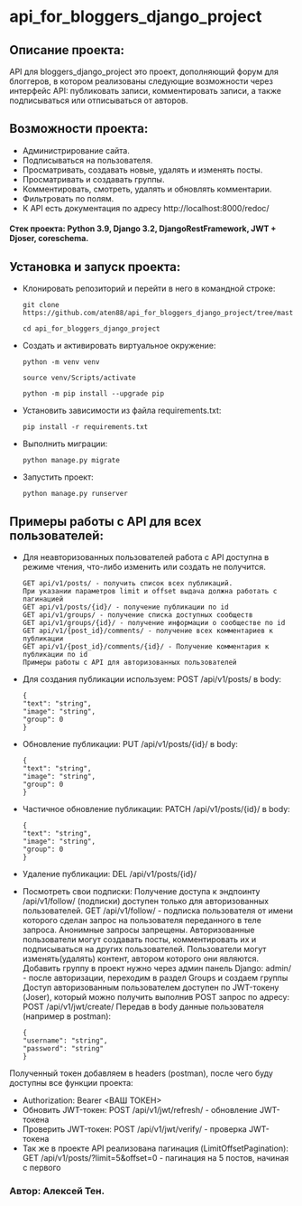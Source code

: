 # api_for_bloggers_django_project
## Описание проекта:
API для bloggers_django_project это проект, дополняющий форум для блоггеров, в котором реализованы следующие возможности через интерфейс API: публиковать записи, комментировать записи, а также подписываться или отписываться от авторов.

## Возможности проекта:
- Администрирование сайта.
- Подписываться на пользователя.
- Просматривать, создавать новые, удалять и изменять посты.
- Просматривать и создавать группы.
- Комментировать, смотреть, удалять и обновлять комментарии.
- Фильтровать по полям.
- К API есть документация по адресу http://localhost:8000/redoc/
#### Стек проекта: Python 3.9, Django 3.2, DjangoRestFramework, JWT + Djoser, coreschema.
## Установка и запуск проекта:
- Клонировать репозиторий и перейти в него в командной строке:
  ```
  git clone https://github.com/aten88/api_for_bloggers_django_project/tree/master
  ```
  ```
  cd api_for_bloggers_django_project
  ```

- Cоздать и активировать виртуальное окружение:
  ```
  python -m venv venv
  ```
  ```
  source venv/Scripts/activate
  ```
  ```
  python -m pip install --upgrade pip
  ```
- Установить зависимости из файла requirements.txt:
  ```
  pip install -r requirements.txt
  ```
- Выполнить миграции:
  ```
  python manage.py migrate
  ```
- Запустить проект:
  ```
  python manage.py runserver
  ```

## Примеры работы с API для всех пользователей:
- Для неавторизованных пользователей работа с API доступна в режиме чтения, что-либо изменить или создать не получится.
  ```
  GET api/v1/posts/ - получить список всех публикаций.
  При указании параметров limit и offset выдача должна работать с пагинацией
  GET api/v1/posts/{id}/ - получение публикации по id
  GET api/v1/groups/ - получение списка доступных сообществ
  GET api/v1/groups/{id}/ - получение информации о сообществе по id
  GET api/v1/{post_id}/comments/ - получение всех комментариев к публикации
  GET api/v1/{post_id}/comments/{id}/ - Получение комментария к публикации по id
  Примеры работы с API для авторизованных пользователей
  ```
- Для создания публикации используем:
  POST /api/v1/posts/
  в body:
  ```
  {
  "text": "string",
  "image": "string",
  "group": 0
  }
  ```
- Обновление публикации:
  PUT /api/v1/posts/{id}/
  в body:
  ```
  {
  "text": "string",
  "image": "string",
  "group": 0
  }
- Частичное обновление публикации:
  PATCH /api/v1/posts/{id}/
  в body:
  ```
  {
  "text": "string",
  "image": "string",
  "group": 0
  }
  ```
- Удаление публикации:
  DEL /api/v1/posts/{id}/

- Посмотреть свои подписки:
  Получение доступа к эндпоинту /api/v1/follow/ (подписки) доступен только для авторизованных пользователей.
  GET /api/v1/follow/ - подписка пользователя от имени которого сделан запрос
  на пользователя переданного в теле запроса. Анонимные запросы запрещены.
  Авторизованные пользователи могут создавать посты, комментировать их и подписываться на других пользователей.
  Пользователи могут изменять(удалять) контент, автором которого они являются.
  Добавить группу в проект нужно через админ панель Django:
  admin/ - после авторизации, переходим в раздел Groups и создаем группы
  Доступ авторизованным пользователем доступен по JWT-токену (Joser), который можно получить выполнив POST запрос по адресу:
  POST /api/v1/jwt/create/
  Передав в body данные пользователя (например в postman):
  ```
  {
  "username": "string",
  "password": "string"
  }
  ```
Полученный токен добавляем в headers (postman), после чего буду доступны все функции проекта:

- Authorization:
  Bearer <ВАШ ТОКЕН>
- Обновить JWT-токен:
  POST /api/v1/jwt/refresh/ - обновление JWT-токена
- Проверить JWT-токен:
  POST /api/v1/jwt/verify/ - проверка JWT-токена
- Так же в проекте API реализована пагинация (LimitOffsetPagination):
  GET /api/v1/posts/?limit=5&offset=0 - пагинация на 5 постов, начиная с первого
### Автор: Алексей Тен.
